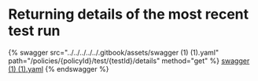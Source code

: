 # Returning details of the most recent test run

{% swagger src="../../../../../.gitbook/assets/swagger (1) (1).yaml" path="/policies/{policyId}/test/{testId}/details"
method="get" %}
[swagger (1) (1).yaml](<../../../../../.gitbook/assets/swagger (1) (1).yaml>)
{% endswagger %}
